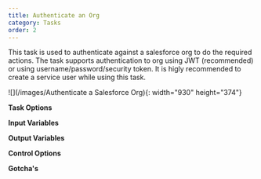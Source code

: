 ```yaml
---
title: Authenticate an Org
category: Tasks
order: 2
---
```

This task is used to authenticate against a salesforce org to do the required actions. The task supports authentication to org using JWT (recommended) or using username/password/security token. It is higly recommended to create a service user while using this task.




![](/images/Authenticate a Salesforce Org){: width="930" height="374"}

**Task Options**


**Input Variables**

**Output Variables**


**Control Options**

**Gotcha's**
